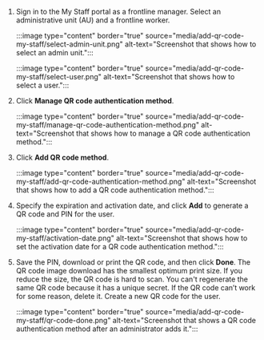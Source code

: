 1. Sign in to the My Staff portal as a frontline manager. Select an administrative unit (AU) and a frontline worker.

   :::image type="content" border="true" source="media/add-qr-code-my-staff/select-admin-unit.png" alt-text="Screenshot that shows how to select an admin unit.":::

   :::image type="content" border="true" source="media/add-qr-code-my-staff/select-user.png" alt-text="Screenshot that shows how to select a user.":::

1. Click **Manage QR code authentication method**.

   :::image type="content" border="true" source="media/add-qr-code-my-staff/manage-qr-code-authentication-method.png" alt-text="Screenshot that shows how to manage a QR code authentication method.":::

1. Click **Add QR code method**.

   :::image type="content" border="true" source="media/add-qr-code-my-staff/add-qr-code-authentication-method.png" alt-text="Screenshot that shows how to add a QR code authentication method.":::

1. Specify the expiration and activation date, and click **Add** to generate a QR code and PIN for the user.

   :::image type="content" border="true" source="media/add-qr-code-my-staff/activation-date.png" alt-text="Screenshot that shows how to set the activation date for a QR code authentication method.":::

1. Save the PIN, download or print the QR code, and then click **Done**. The QR code image download has the smallest optimum print size. If you reduce the size, the QR code is hard to scan. You can't regenerate the same QR code because it has a unique secret. If the QR code can’t work for some reason, delete it. Create a new QR code for the user.

   :::image type="content" border="true" source="media/add-qr-code-my-staff/qr-code-done.png" alt-text="Screenshot that shows a QR code authentication method after an administrator adds it.":::